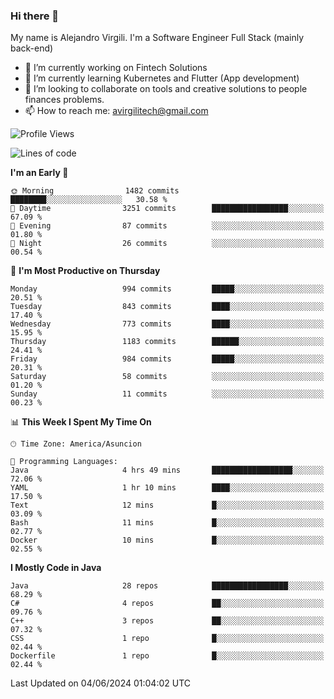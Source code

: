 ### Hi there 👋

My name is Alejandro Virgili. I'm a Software Engineer Full Stack (mainly back-end)


- 🔭 I’m currently working on Fintech Solutions
- 🌱 I’m currently learning Kubernetes and Flutter (App development)
- 👯 I’m looking to collaborate on tools and creative solutions to people finances problems.
- 📫 How to reach me: avirgilitech@gmail.com
  
<!--START_SECTION:waka-->
![Profile Views](http://img.shields.io/badge/Profile%20Views-75-blue)

![Lines of code](https://img.shields.io/badge/From%20Hello%20World%20I%27ve%20Written-559.2%20thousand%20lines%20of%20code-blue)

**I'm an Early 🐤** 

```text
🌞 Morning                1482 commits        ████████░░░░░░░░░░░░░░░░░   30.58 % 
🌆 Daytime                3251 commits        █████████████████░░░░░░░░   67.09 % 
🌃 Evening                87 commits          ░░░░░░░░░░░░░░░░░░░░░░░░░   01.80 % 
🌙 Night                  26 commits          ░░░░░░░░░░░░░░░░░░░░░░░░░   00.54 % 
```
📅 **I'm Most Productive on Thursday** 

```text
Monday                   994 commits         █████░░░░░░░░░░░░░░░░░░░░   20.51 % 
Tuesday                  843 commits         ████░░░░░░░░░░░░░░░░░░░░░   17.40 % 
Wednesday                773 commits         ████░░░░░░░░░░░░░░░░░░░░░   15.95 % 
Thursday                 1183 commits        ██████░░░░░░░░░░░░░░░░░░░   24.41 % 
Friday                   984 commits         █████░░░░░░░░░░░░░░░░░░░░   20.31 % 
Saturday                 58 commits          ░░░░░░░░░░░░░░░░░░░░░░░░░   01.20 % 
Sunday                   11 commits          ░░░░░░░░░░░░░░░░░░░░░░░░░   00.23 % 
```


📊 **This Week I Spent My Time On** 

```text
🕑︎ Time Zone: America/Asuncion

💬 Programming Languages: 
Java                     4 hrs 49 mins       ██████████████████░░░░░░░   72.06 % 
YAML                     1 hr 10 mins        ████░░░░░░░░░░░░░░░░░░░░░   17.50 % 
Text                     12 mins             █░░░░░░░░░░░░░░░░░░░░░░░░   03.09 % 
Bash                     11 mins             █░░░░░░░░░░░░░░░░░░░░░░░░   02.77 % 
Docker                   10 mins             █░░░░░░░░░░░░░░░░░░░░░░░░   02.55 % 
```

**I Mostly Code in Java** 

```text
Java                     28 repos            █████████████████░░░░░░░░   68.29 % 
C#                       4 repos             ██░░░░░░░░░░░░░░░░░░░░░░░   09.76 % 
C++                      3 repos             ██░░░░░░░░░░░░░░░░░░░░░░░   07.32 % 
CSS                      1 repo              █░░░░░░░░░░░░░░░░░░░░░░░░   02.44 % 
Dockerfile               1 repo              █░░░░░░░░░░░░░░░░░░░░░░░░   02.44 % 
```




 Last Updated on 04/06/2024 01:04:02 UTC
<!--END_SECTION:waka-->
